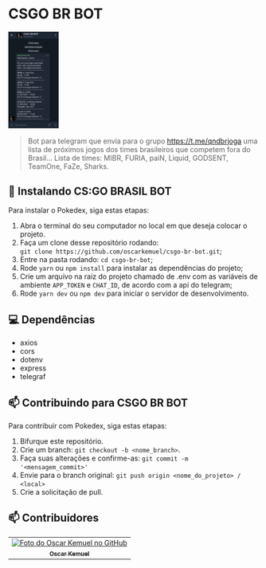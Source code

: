 # CSGO BR BOT

<img src="https://github.com/oscarkemuel/csgo-br-bot/blob/main/exemple.jpeg?raw=true" alt="exemplo imagem" width="20%" >

> Bot para telegram que envia para o grupo <a href="https://t.me/botwesley" target="_blank">https://t.me/qndbrjoga</a> uma lista de próximos jogos dos times brasileiros que competem fora do Brasil...
> Lista de times: MIBR, FURIA, paiN, Liquid, GODSENT, TeamOne, FaZe, Sharks.

## 🚀 Instalando CS:GO BRASIL BOT

Para instalar o Pokedex, siga estas etapas:

1. Abra o terminal do seu computador no local em que deseja colocar o projeto.
2. Faça um clone desse repositório rodando: <br> `git clone https://github.com/oscarkemuel/csgo-br-bot.git`;
3. Entre na pasta rodando: `cd csgo-br-bot`;
4. Rode `yarn` ou `npm install` para instalar as dependências do projeto;
5. Crie um arquivo na raiz do projeto chamado de .env com as variáveis de ambiente `APP_TOKEN` e `CHAT_ID`, de acordo com a api do telegram;
6. Rode `yarn dev` ou `npm dev` para iniciar o servidor de desenvolvimento.

## :computer: Dependências

* axios
* cors
* dotenv
* express
* telegraf

## 📫 Contribuindo para CSGO BR BOT
Para contribuir com Pokedex, siga estas etapas:

1. Bifurque este repositório.
2. Crie um branch: `git checkout -b <nome_branch>`.
3. Faça suas alterações e confirme-as: `git commit -m '<mensagem_commit>'`
4. Envie para o branch original: `git push origin <nome_do_projeto> / <local>`
5. Crie a solicitação de pull.

## 📫 Contribuidores<br>

<table>
  <tr>
    <td align="center">
      <a href="https://github.com/oscarkemuel/">
        <img src="https://avatars.githubusercontent.com/u/34771800?s=400&u=54cfbcc5315bcd6e14c23a519635f0f53a7cd0f4&v=4" width="100px;" alt="Foto do Oscar Kemuel no GitHub"/><br>
        <sub>
          <b>Oscar Kemuel</b>
        </sub>
      </a>
    </td>
  </tr>
</table>

